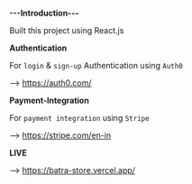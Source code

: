 **---Introduction---**

Built this project using React.js

**Authentication**

For ```login``` & ```sign-up``` Authentication using ```Auth0```

--> https://auth0.com/

**Payment-Integration**

For ```payment integration``` using ```Stripe```

--> https://stripe.com/en-in


**LIVE**

--> https://batra-store.vercel.app/
